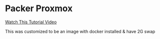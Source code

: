 # Packer Proxmox

[Watch This Tutorial Video](https://youtu.be/1nf3WOEFq1Y)

This was customized to be an image with docker installed & have 2G swap